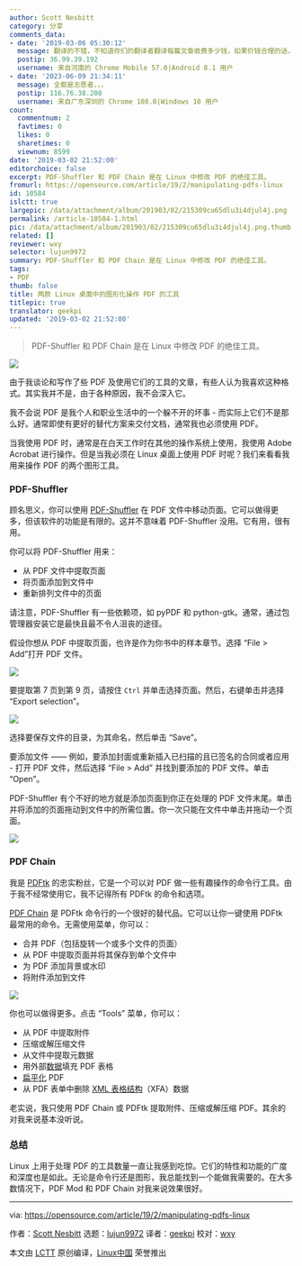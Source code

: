 ```yaml
---
author: Scott Nesbitt
category: 分享
comments_data:
- date: '2019-03-06 05:30:12'
  message: 翻译的不错，不知道你们的翻译者翻译每篇文章收费多少钱，如果价钱合理的话，我也想请你们的翻译者帮忙给我工作。
  postip: 36.99.39.192
  username: 来自河南的 Chrome Mobile 57.0|Android 8.1 用户
- date: '2023-06-09 21:34:11'
  message: 全都是志愿者，，，
  postip: 116.76.38.208
  username: 来自广东深圳的 Chrome 108.0|Windows 10 用户
count:
  commentnum: 2
  favtimes: 0
  likes: 0
  sharetimes: 0
  viewnum: 8599
date: '2019-03-02 21:52:00'
editorchoice: false
excerpt: PDF-Shuffler 和 PDF Chain 是在 Linux 中修改 PDF 的绝佳工具。
fromurl: https://opensource.com/article/19/2/manipulating-pdfs-linux
id: 10584
islctt: true
largepic: /data/attachment/album/201903/02/215309cu65dlu3i4djul4j.png
permalink: /article-10584-1.html
pic: /data/attachment/album/201903/02/215309cu65dlu3i4djul4j.png.thumb.jpg
related: []
reviewer: wxy
selector: lujun9972
summary: PDF-Shuffler 和 PDF Chain 是在 Linux 中修改 PDF 的绝佳工具。
tags:
- PDF
thumb: false
title: 两款 Linux 桌面中的图形化操作 PDF 的工具
titlepic: true
translator: geekpi
updated: '2019-03-02 21:52:00'
---
```



> 
> PDF-Shuffler 和 PDF Chain 是在 Linux 中修改 PDF 的绝佳工具。
> 
> 
> 


![](/data/attachment/album/201903/02/215309cu65dlu3i4djul4j.png)


由于我谈论和写作了些 PDF 及使用它们的工具的文章，有些人认为我喜欢这种格式。其实我并不是，由于各种原因，我不会深入它。


我不会说 PDF 是我个人和职业生活中的一个躲不开的坏事 - 而实际上它们不是那么好。通常即使有更好的替代方案来交付文档，通常我也必须使用 PDF。


当我使用 PDF 时，通常是在白天工作时在其他的操作系统上使用，我使用 Adobe Acrobat 进行操作。但是当我必须在 Linux 桌面上使用 PDF 时呢？我们来看看我用来操作 PDF 的两个图形工具。


### PDF-Shuffler


顾名思义，你可以使用 [PDF-Shuffler](https://savannah.nongnu.org/projects/pdfshuffler/) 在 PDF 文件中移动页面。它可以做得更多，但该软件的功能是有限的。这并不意味着 PDF-Shuffler 没用。它有用，很有用。


你可以将 PDF-Shuffler 用来：


* 从 PDF 文件中提取页面
* 将页面添加到文件中
* 重新排列文件中的页面


请注意，PDF-Shuffler 有一些依赖项，如 pyPDF 和 python-gtk。通常，通过包管理器安装它是最快且最不令人沮丧的途径。


假设你想从 PDF 中提取页面，也许是作为你书中的样本章节。选择 “File > Add”打开 PDF 文件。


![](/data/attachment/album/201903/02/215319kvdft6g35ooff2ud.png)


要提取第 7 页到第 9 页，请按住 `Ctrl` 并单击选择页面。然后，右键单击并选择 “Export selection”。


![](/data/attachment/album/201903/02/215333qrp5rrzu2mvy3z5t.png)


选择要保存文件的目录，为其命名，然后单击 “Save”。


要添加文件 —— 例如，要添加封面或重新插入已扫描的且已签名的合同或者应用 - 打开 PDF 文件，然后选择 “File > Add” 并找到要添加的 PDF 文件。单击 “Open”。


PDF-Shuffler 有个不好的地方就是添加页面到你正在处理的 PDF 文件末尾。单击并将添加的页面拖动到文件中的所需位置。你一次只能在文件中单击并拖动一个页面。


![](/data/attachment/album/201903/02/215346qqv1id11wy141mey.png)


### PDF Chain


我是 [PDFtk](https://en.wikipedia.org/wiki/PDFtk) 的忠实粉丝，它是一个可以对 PDF 做一些有趣操作的命令行工具。由于我不经常使用它，我不记得所有 PDFtk 的命令和选项。


[PDF Chain](http://pdfchain.sourceforge.net/) 是 PDFtk 命令行的一个很好的替代品。它可以让你一键使用 PDFtk 最常用的命令。无需使用菜单，你可以：


* 合并 PDF（包括旋转一个或多个文件的页面）
* 从 PDF 中提取页面并将其保存到单个文件中
* 为 PDF 添加背景或水印
* 将附件添加到文件


![](/data/attachment/album/201903/02/215349t0d8pdap1c8a8ivq.png)


你也可以做得更多。点击 “Tools” 菜单，你可以：


* 从 PDF 中提取附件
* 压缩或解压缩文件
* 从文件中提取元数据
* 用外部[数据](http://www.verypdf.com/pdfform/fdf.htm)填充 PDF 表格
* [扁平化](http://pdf-tips-tricks.blogspot.com/2009/03/flattening-pdf-layers.html) PDF
* 从 PDF 表单中删除 [XML 表格结构](http://en.wikipedia.org/wiki/XFA)（XFA）数据


老实说，我只使用 PDF Chain 或 PDFtk 提取附件、压缩或解压缩 PDF。其余的对我来说基本没听说。


### 总结


Linux 上用于处理 PDF 的工具数量一直让我感到吃惊。它们的特性和功能的广度和深度也是如此。无论是命令行还是图形，我总能找到一个能做我需要的。在大多数情况下，PDF Mod 和 PDF Chain 对我来说效果很好。




---


via: <https://opensource.com/article/19/2/manipulating-pdfs-linux>


作者：[Scott Nesbitt](https://opensource.com/users/scottnesbitt) 选题：[lujun9972](https://github.com/lujun9972) 译者：[geekpi](https://github.com/geekpi) 校对：[wxy](https://github.com/wxy)


本文由 [LCTT](https://github.com/LCTT/TranslateProject) 原创编译，[Linux中国](https://linux.cn/) 荣誉推出